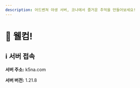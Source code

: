 ```yaml
---
description: 어드벤쳐 야생 서버, 코나에서 즐거운 추억을 만들어보세요!
---
```


# 🌱 웰컴!

## ℹ️ 서버 접속  <a href="#undefined" id="undefined"></a>

**서버 주소:** k5na.com

**서버 버전:** 1.21.8

